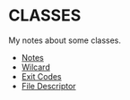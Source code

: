 # CLASSES
My notes about some classes.
- [Notes](./classes/notes.md)
- [Wilcard](./classes/wilcard.md)
- [Exit Codes](./classes/exitcode.md)
- [File Descriptor](./classes/filedescriptor.md)